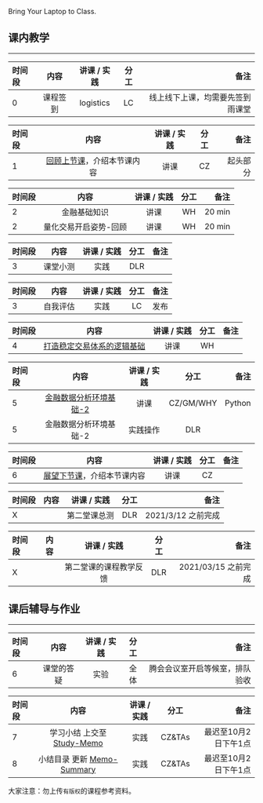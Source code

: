 
Bring Your Laptop to Class. 

## 课内教学
---

|时间段     |  内容    | 讲课 / 实践     |  分工  |备注       |
| :---      |   :----:    |   :----:    |    :----:    |       ---: |
|    0     | 课程签到     |  logistics   |     LC     |   线上线下上课，均需要先签到雨课堂     |


|时间段     |  内容    | 讲课 / 实践     |  分工  |备注       |
| :---      |   :----:    |   :----:    |    :----:    |       ---: |
|   1       | [回顾上节课](../WW1/WW1-Plan.md)，介绍本节课内容     |  讲课    |     CZ     |    起头部分     |

| 时间段 |     内容     | 讲课 / 实践 | 分工 |   备注 |
| :----- | :----------: | :---------: | :--: | -----: |
| 2      | 金融基础知识 |    讲课     | WH | 20 min |
| 2      | 量化交易开启姿势-回顾 |    讲课     | WH  | 20 min |

| 时间段 |         内容          | 讲课 / 实践 | 分工 | 备注 |
| :----- | :-------------------: | :---------: | :--: | ---: |
| 3      | 课堂小测 |    实践     | DLR |      |

| 时间段 |         内容          | 讲课 / 实践 | 分工 | 备注 |
| :----- | :-------------------: | :---------: | :--: | ---: |
| 3      | 自我评估 |    实践     | LC |   发布    |




| 时间段    |    内容    | 讲课 / 实践     |  分工  |   备注       |
| :---     |   :----:    |   :----:    |    :----:    |       ---:   |
|    4     | [打造稳定交易体系的逻辑基础](../../../learnQuant/WW2-Quant.md)   |  讲课   |    WH     |        |

| 时间段   |    内容    | 讲课 / 实践     |  分工  |   备注       |
| :---     |   :----:    |   :----:    |    :----:    |       ---:   |
|    5     | [金融数据分析环境基础-2](../../../learnFBD/2-FBD.md)   |  讲课   |    CZ/GM/WHY     |    Python    |
|    5     | 金融数据分析环境基础-2  |  实践操作   |   DLR     |        |

|时间段     |  内容    | 讲课 / 实践     |  分工  |   备注       |
| :---     |   :----:    |   :----:    |    :----:    |       ---:   |
|   6      | [展望下节课](../WW3/WW3-Plan.md)，介绍本节课内容     |  讲课    |     CZ     |         |


| 时间段  |  内容 | 讲课 / 实践 | 分工 | 备注 |
| :---   |   :----:    |   :----:    |    :----:    |       ---: |
|   X    |   |  第二堂课总测 |   DLR  |  2021/3/12  之前完成 |


| 时间段  |  内容 | 讲课 / 实践 | 分工 | 备注 |
| :---   |   :----:    |   :----:    |    :----:    |       ---: |
|   X    |   |  第二堂课的课程教学反馈 |   DLR  |  2021/03/15  之前完成 |


## 课后辅导与作业
---
|时间段     |  内容    | 讲课 / 实践     |  分工  | 备注       |
| :---     |   :----:    |   :----:    |    :----:    |       ---: |
|   6      |  课堂的答疑     |  实验   |     全体    |    腾会会议室开启等候室，排队验收     |


|时间段     |  内容    | 讲课 / 实践     |  分工  | 备注       |
| :---     |   :----:    |   :----:    |    :----:    |       ---: |
|   7      | 学习小结 上交至[Study-Memo](../../Memos/Study-Memo)    |  实践    |     CZ&TAs     |   最迟至10月2日下午1点      |
|   8      | 小结目录 更新 [Memo-Summary](../../Memos/Memo-Summary)  |  实践    |     CZ&TAs     |   最迟至10月2日下午1点      |


大家注意：勿上传``有版权``的课程参考资料。



